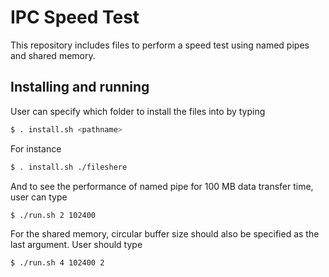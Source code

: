 IPC Speed Test
=====================
This repository includes files to perform a speed test using named pipes and shared memory.

Installing and running
----------------------

User can specify which folder to install the files into by typing
```bash
$ . install.sh <pathname>
```
For instance
```bash
$ . install.sh ./fileshere
```

And to see the performance of named pipe for 100 MB data transfer time, user can type 
```bash
$ ./run.sh 2 102400
```

For the shared memory, circular buffer size should also be specified as the last argument. User should type 
```bash
$ ./run.sh 4 102400 2
